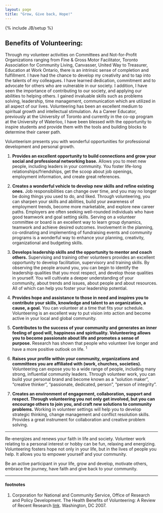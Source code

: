 ```yaml
---
layout: page
title: "Grow, Give back, Hope!"
---
```

{% include JB/setup %}


## Benefits of Volunteering:

Through my volunteer activities on Committees and Not-for-Profit Organizations ranging from Fine & Gross Motor Facilitator, Toronto Association for Community Living, Canvasser, United Way to Treasurer, Education at Work Ontario, there is an intrinsic sense of completion and fulfillment.  I have had the chance to develop my creativity and to tap into the talents of my colleagues.  I have learned dedication, commitment and to advocate for others who are vulnerable in our society.  I addition, I have seen the importance of contributing to our society, and applying our abilities to helping others. I gained invaluable skills such as problems solving, leadership, time management, communication which are utilized in all aspect of our lives. Volunteering has been an excellent medium to spiritual growth and intellectual stimulation. As a Career Educator, previously at the University of Toronto and currently in the co-op program at the University of Waterloo, I have been blessed with the opportunity to inspire students and provide them with the tools and building blocks to determine their career path.

Volunteerism presents you with wonderful opportunities for professional development and personal growth.

1. __Provides an excellent opportunity to build connections and grow your social and professional networking base.__  Allows you to meet new people, including leaders in your community.  You foster life-long relationships/friendships, get the scoop about job openings, employment information, and create great references.

2. __Creates a wonderful vehicle to develop new skills and refine existing ones.__  Job responsibilities can change over time, and you may no longer be doing things you used to do, and liked.  Through volunteering, you can sharpen your skills and abilities, build your awareness of employment trends, become more marketable, and explore new career paths.  Employers are often seeking well-rounded individuals who have good teamwork and goal setting skills. Serving on a volunteer committee or board is an excellent way to learn group dynamics, teamwork and achieve desired outcomes.  Involvement in the planning, co-ordinating and implementing of fundraising events and community programs is a wonderful way to enhance your planning, creativity, organizational and budgeting skills.

3. __Develops leadership skills and the opportunity to mentor and coach others.__  Supervising and training other volunteers provides an excellent opportunity to develop facilitation, supervisory and training skills. By observing the people around you, you can begin to identify the leadership qualities that you most respect, and develop those qualities in yourself.  You will cultivate a deeper understanding of your community, about trends and issues, about people and about resources. All of which can help you foster your leadership potential.

4. __Provides hope and assistance to those in need and inspires you to contribute your skills, knowledge and talent to an organization, a cause, a goal.__  You can volunteer at a time that fits your schedule. Volunteering is an excellent way to put vision into action and become active in your local and global community.

5. __Contributes to the success of your community and generates an inner feeling of good will, happiness and spirituality.  Volunteering allows you to become passionate about life and promotes a sense of purpose.__ Research has shown that people who volunteer live longer and have a more positive outlook on life. <sup>1</sup>

6. __Raises your profile within your community, organizations and committees you are affiliated with (work, churches, societies).__  Volunteering can expose you to a wide range of people, including many strong, influential community leaders.  Through volunteer work, you can build your personal brand and become known as a “solution maker”, “creative thinker”, “passionate, dedicated, person”, “person of integrity”.

7. __Creates an environment of engagement, collaboration, support and respect.  Through volunteering you not only get involved, but you can encourage others to join you, and craft new solutions to community problems.__  Working in volunteer settings will help you to develop strategic thinking, change management and conflict resolution skills.  Provides a great instrument for collaboration and creative problem solving.

----

Re-energizes and renews your faith in life and society.  Volunteer work relating to a personal interest or hobby can be fun, relaxing and energizing.  Volunteering fosters hope not only in your life, but in the lives of people you help.  It allows you to empower yourself and your community.

Be an active participant in your life, grow and develop, motivate others, embrace the journey, have faith and give back to your community.

----

#### footnotes
1.  Corporation for National and Community Service, Office of Research and Policy Development. The Health Benefits of Volunteering: A Review of Recent Research [link](http://www.nationalservice.gov/about/volunteering/benefits.asp "Benefits of Volunteering"). Washington, DC 2007.
